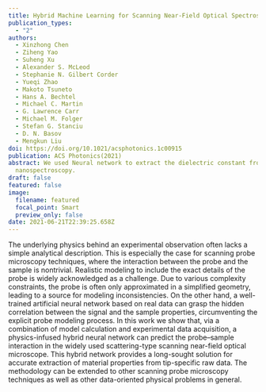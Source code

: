 ```yaml
---
title: Hybrid Machine Learning for Scanning Near-Field Optical Spectroscopy
publication_types:
  - "2"
authors:
  - Xinzhong Chen
  - Ziheng Yao
  - Suheng Xu
  - Alexander S. McLeod
  - Stephanie N. Gilbert Corder
  - Yueqi Zhao
  - Makoto Tsuneto
  - Hans A. Bechtel
  - Michael C. Martin
  - G. Lawrence Carr
  - Michael M. Folger
  - Stefan G. Stanciu
  - D. N. Basov
  - Mengkun Liu
doi: https://doi.org/10.1021/acsphotonics.1c00915
publication: ACS Photonics(2021)
abstract: We used Neural network to extract the dielectric constant from
  nanospectroscopy.
draft: false
featured: false
image:
  filename: featured
  focal_point: Smart
  preview_only: false
date: 2021-06-21T22:39:25.658Z
---
```

The underlying physics behind an experimental observation often lacks a simple analytical description. This is especially the case for scanning probe microscopy techniques, where the interaction between the probe and the sample is nontrivial. Realistic modeling to include the exact details of the probe is widely acknowledged as a challenge. Due to various complexity constraints, the probe is often only approximated in a simplified geometry, leading to a source for modeling inconsistencies. On the other hand, a well-trained artificial neural network based on real data can grasp the hidden correlation between the signal and the sample properties, circumventing the explicit probe modeling process. In this work we show that, via a combination of model calculation and experimental data acquisition, a physics-infused hybrid neural network can predict the probe–sample interaction in the widely used scattering-type scanning near-field optical microscope. This hybrid network provides a long-sought solution for accurate extraction of material properties from tip-specific raw data. The methodology can be extended to other scanning probe microscopy techniques as well as other data-oriented physical problems in general.